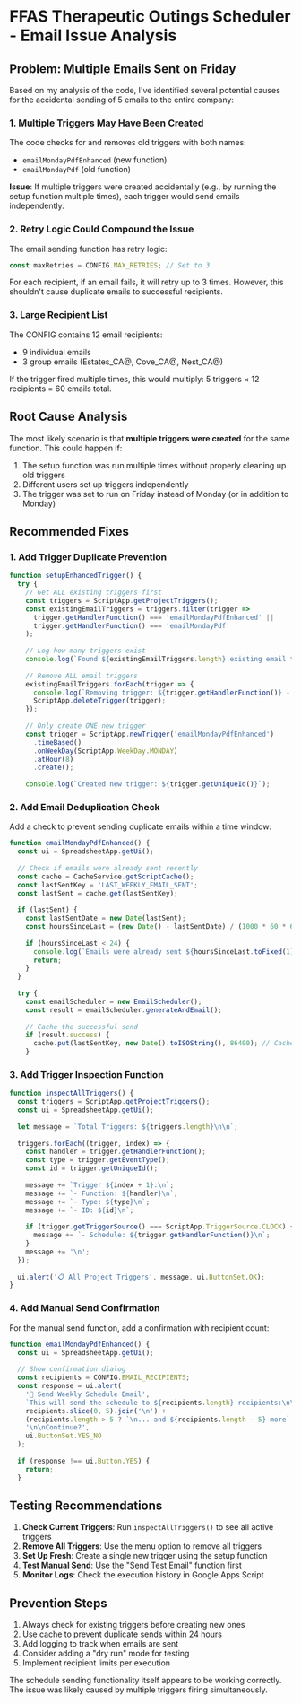 # FFAS Therapeutic Outings Scheduler - Email Issue Analysis

## Problem: Multiple Emails Sent on Friday

Based on my analysis of the code, I've identified several potential causes for the accidental sending of 5 emails to the entire company:

### 1. **Multiple Triggers May Have Been Created**

The code checks for and removes old triggers with both names:
- `emailMondayPdfEnhanced` (new function)
- `emailMondayPdf` (old function)

**Issue**: If multiple triggers were created accidentally (e.g., by running the setup function multiple times), each trigger would send emails independently.

### 2. **Retry Logic Could Compound the Issue**

The email sending function has retry logic:
```javascript
const maxRetries = CONFIG.MAX_RETRIES; // Set to 3
```

For each recipient, if an email fails, it will retry up to 3 times. However, this shouldn't cause duplicate emails to successful recipients.

### 3. **Large Recipient List**

The CONFIG contains 12 email recipients:
- 9 individual emails
- 3 group emails (Estates_CA@, Cove_CA@, Nest_CA@)

If the trigger fired multiple times, this would multiply: 5 triggers × 12 recipients = 60 emails total.

## Root Cause Analysis

The most likely scenario is that **multiple triggers were created** for the same function. This could happen if:

1. The setup function was run multiple times without properly cleaning up old triggers
2. Different users set up triggers independently
3. The trigger was set to run on Friday instead of Monday (or in addition to Monday)

## Recommended Fixes

### 1. **Add Trigger Duplicate Prevention**

```javascript
function setupEnhancedTrigger() {
  try {
    // Get ALL existing triggers first
    const triggers = ScriptApp.getProjectTriggers();
    const existingEmailTriggers = triggers.filter(trigger => 
      trigger.getHandlerFunction() === 'emailMondayPdfEnhanced' ||
      trigger.getHandlerFunction() === 'emailMondayPdf'
    );
    
    // Log how many triggers exist
    console.log(`Found ${existingEmailTriggers.length} existing email triggers`);
    
    // Remove ALL email triggers
    existingEmailTriggers.forEach(trigger => {
      console.log(`Removing trigger: ${trigger.getHandlerFunction()} - ${trigger.getUniqueId()}`);
      ScriptApp.deleteTrigger(trigger);
    });
    
    // Only create ONE new trigger
    const trigger = ScriptApp.newTrigger('emailMondayPdfEnhanced')
      .timeBased()
      .onWeekDay(ScriptApp.WeekDay.MONDAY)
      .atHour(8)
      .create();
    
    console.log(`Created new trigger: ${trigger.getUniqueId()}`);
```

### 2. **Add Email Deduplication Check**

Add a check to prevent sending duplicate emails within a time window:

```javascript
function emailMondayPdfEnhanced() {
  const ui = SpreadsheetApp.getUi();
  
  // Check if emails were already sent recently
  const cache = CacheService.getScriptCache();
  const lastSentKey = 'LAST_WEEKLY_EMAIL_SENT';
  const lastSent = cache.get(lastSentKey);
  
  if (lastSent) {
    const lastSentDate = new Date(lastSent);
    const hoursSinceLast = (new Date() - lastSentDate) / (1000 * 60 * 60);
    
    if (hoursSinceLast < 24) {
      console.log(`Emails were already sent ${hoursSinceLast.toFixed(1)} hours ago. Skipping.`);
      return;
    }
  }
  
  try {
    const emailScheduler = new EmailScheduler();
    const result = emailScheduler.generateAndEmail();
    
    // Cache the successful send
    if (result.success) {
      cache.put(lastSentKey, new Date().toISOString(), 86400); // Cache for 24 hours
    }
```

### 3. **Add Trigger Inspection Function**

```javascript
function inspectAllTriggers() {
  const triggers = ScriptApp.getProjectTriggers();
  const ui = SpreadsheetApp.getUi();
  
  let message = `Total Triggers: ${triggers.length}\n\n`;
  
  triggers.forEach((trigger, index) => {
    const handler = trigger.getHandlerFunction();
    const type = trigger.getEventType();
    const id = trigger.getUniqueId();
    
    message += `Trigger ${index + 1}:\n`;
    message += `- Function: ${handler}\n`;
    message += `- Type: ${type}\n`;
    message += `- ID: ${id}\n`;
    
    if (trigger.getTriggerSource() === ScriptApp.TriggerSource.CLOCK) {
      message += `- Schedule: ${trigger.getHandlerFunction()}\n`;
    }
    message += '\n';
  });
  
  ui.alert('📋 All Project Triggers', message, ui.ButtonSet.OK);
}
```

### 4. **Add Manual Send Confirmation**

For the manual send function, add a confirmation with recipient count:

```javascript
function emailMondayPdfEnhanced() {
  const ui = SpreadsheetApp.getUi();
  
  // Show confirmation dialog
  const recipients = CONFIG.EMAIL_RECIPIENTS;
  const response = ui.alert(
    '📧 Send Weekly Schedule Email',
    `This will send the schedule to ${recipients.length} recipients:\n\n` +
    recipients.slice(0, 5).join('\n') + 
    (recipients.length > 5 ? `\n... and ${recipients.length - 5} more` : '') +
    '\n\nContinue?',
    ui.ButtonSet.YES_NO
  );
  
  if (response !== ui.Button.YES) {
    return;
  }
```

## Testing Recommendations

1. **Check Current Triggers**: Run `inspectAllTriggers()` to see all active triggers
2. **Remove All Triggers**: Use the menu option to remove all triggers
3. **Set Up Fresh**: Create a single new trigger using the setup function
4. **Test Manual Send**: Use the "Send Test Email" function first
5. **Monitor Logs**: Check the execution history in Google Apps Script

## Prevention Steps

1. Always check for existing triggers before creating new ones
2. Use cache to prevent duplicate sends within 24 hours
3. Add logging to track when emails are sent
4. Consider adding a "dry run" mode for testing
5. Implement recipient limits per execution

The schedule sending functionality itself appears to be working correctly. The issue was likely caused by multiple triggers firing simultaneously.
